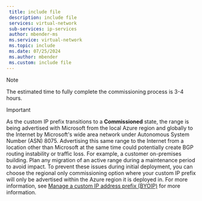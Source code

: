 ```yaml
---
 title: include file
 description: include file
 services: virtual-network
 sub-services: ip-services
 author: mbender-ms
 ms.service: virtual-network
 ms.topic: include
 ms.date: 07/25/2024
 ms.author: mbender
 ms.custom: include file
---
```


> [!NOTE]
> The estimated time to fully complete the commissioning process is 3-4 hours.

> [!IMPORTANT]
> As the custom IP prefix transitions to a **Commissioned** state, the range is being advertised with Microsoft from the local Azure region and globally to the Internet by Microsoft's wide area network under Autonomous System Number (ASN) 8075. Advertising this same range to the Internet from a location other than Microsoft at the same time could potentially create BGP routing instability or traffic loss. For example, a customer on-premises building. Plan any migration of an active range during a maintenance period to avoid impact.  To prevent these issues during initial deployment, you can choose the regional only commissioning option where your custom IP prefix will only be advertised within the Azure region it is deployed in. For more information, see [Manage a custom IP address prefix (BYOIP)](manage-custom-ip-address-prefix.md) for more information.